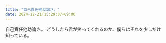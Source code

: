 ```yaml
---
title: "自己責任他助論さ。"
date: 2024-12-21T15:29:37+09:00
---
```

自己責任他助論さ。
どうしたら君が笑ってくれるのか、僕らはそれを少しだけ知っている。
